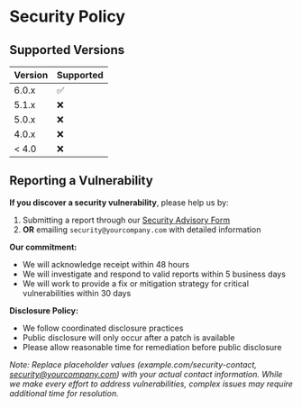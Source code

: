 # Security Policy

## Supported Versions

| Version | Supported          |
| ------- | ------------------ |
| 6.0.x   | :white_check_mark: |
| 5.1.x   | :x:                |
| 5.0.x   | :x:                |
| 4.0.x   | :x:                |
| < 4.0   | :x:                |

## Reporting a Vulnerability

**If you discover a security vulnerability**, please help us by:

1. Submitting a report through our [Security Advisory Form](https://example.com/security-contact)  
2. **OR** emailing `security@yourcompany.com` with detailed information

**Our commitment:**
- We will acknowledge receipt within 48 hours
- We will investigate and respond to valid reports within 5 business days
- We will work to provide a fix or mitigation strategy for critical vulnerabilities within 30 days

**Disclosure Policy:**
- We follow coordinated disclosure practices
- Public disclosure will only occur after a patch is available
- Please allow reasonable time for remediation before public disclosure

*Note: Replace placeholder values (example.com/security-contact, security@yourcompany.com) with your actual contact information. While we make every effort to address vulnerabilities, complex issues may require additional time for resolution.*
